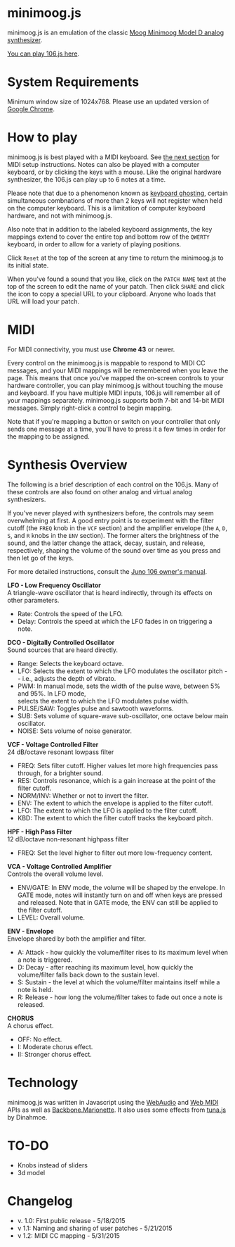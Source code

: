 # minimoog.js

minimoog.js is an emulation of the classic [Moog Minimoog Model D analog synthesizer](https://en.wikipedia.org/wiki/Minimoog).

[You can play 106.js here](http://resistorsings.com/106).

# System Requirements

Minimum window size of 1024x768. Please use an updated version of [Google Chrome](https://www.google.com/chrome/browser/desktop/).

# How to play

minimoog.js is best played with a MIDI keyboard. See [the next section](README.md#midi) for MIDI setup instructions. Notes can also be played with a computer keyboard, or by clicking the keys with a mouse. Like the original hardware synthesizer, the 106.js can play up to 6 notes at a time.

Please note that due to a phenomenon known as [keyboard ghosting](http://www.microsoft.com/appliedsciences/antighostingexplained.mspx), certain simultaneous combnations of more than 2 keys will not register when held on the computer keyboard. This is a limitation of computer keyboard hardware, and not with minimoog.js.

Also note that in addition to the labeled keyboard assignments, the key mappings extend to cover the entire top and bottom row of the `QWERTY` keyboard, in order to allow for a variety of playing positions.

Click `Reset` at the top of the screen at any time to return the minimoog.js to its initial state.

When you've found a sound that you like, click on the `PATCH NAME` text at the top of the screen to edit the name of your patch. Then click `SHARE` and click the icon to copy a special URL to your clipboard. Anyone who loads that URL will load your patch.

# MIDI

For MIDI connectivity, you must use **Chrome 43** or newer.

Every control on the minimoog.js is mappable to respond to MIDI CC messages, and your MIDI mappings will be remembered when you leave the page. This means that once you've mapped the on-screen controls to your hardware controller, you can play minimoog.js without touching the mouse and keyboard. If you have multiple MIDI inputs, 106.js will remember all of your mappings separately. minimoog.js supports both 7-bit and 14-bit MIDI messages. Simply right-click a control to begin mapping.

Note that if you're mapping a button or switch on your controller that only sends one message at a time, you'll have to press it a few times in order for the mapping to be assigned.

# Synthesis Overview

The following is a brief description of each control on the 106.js. Many of these controls are also found on other analog and virtual analog synthesizers. 

If you've never played with synthesizers before, the controls may seem overwhelming at first. A good entry point is to experiment with the filter cutoff (the `FREQ` knob in the `VCF` section) and the amplifier envelope (the `A`, `D`, `S`, and `R` knobs in the `ENV` section). The former alters the brightness of the sound, and the latter change the attack, decay, sustain, and release, respectively, shaping the volume of the sound over time as you press and then let go of the keys.

For more detailed instructions, consult the [Juno 106 owner's manual](http://www.synthfool.com/docs/Roland/Juno_Series/Roland_Juno_106/Roland_Juno106_Owners_Manual.pdf).

**LFO - Low Frequency Oscillator**   
 A triangle-wave oscillator that is heard indirectly, through its effects on other parameters.
 
 * Rate: Controls the speed of the LFO.   
 * Delay: Controls the speed at which the LFO fades in on triggering a note.  

**DCO - Digitally Controlled Oscillator**  
 Sound sources that are heard directly.  
 
 * Range: Selects the keyboard octave.  
 * LFO: Selects the extent to which the LFO modulates the oscillator pitch -- i.e., adjusts the depth of vibrato. 
 * PWM: In manual mode, sets the width of the pulse wave, between 5% and 95%. In LFO mode,  
 selects the extent to which the LFO modulates pulse width.  
 * PULSE/SAW: Toggles pulse and sawtooth waveforms.  
 * SUB: Sets volume of square-wave sub-oscillator, one octave below main oscillator.  
 * NOISE: Sets volume of noise generator.  

**VCF - Voltage Controlled Filter**  
 24 dB/octave resonant lowpass filter

* FREQ: Sets filter cutoff. Higher values let more high frequencies pass through, for a brighter sound.  
* RES: Controls resonance, which is a gain increase at the point of the filter cutoff.  
* NORM/INV: Whether or not to invert the filter.  
* ENV: The extent to which the envelope is applied to the filter cutoff.  
* LFO: The extent to which the LFO is applied to the filter cutoff.  
* KBD: The extent to which the filter cutoff tracks the keyboard pitch.  

**HPF - High Pass Filter**  
 12 dB/octave non-resonant highpass filter

* FREQ: Set the level higher to filter out more low-frequency content.

**VCA - Voltage Controlled Amplifier**  
 Controls the overall volume level.

* ENV/GATE: In ENV mode, the volume will be shaped by the envelope. In GATE mode, notes will instantly turn on and off when keys are pressed and released. Note that in GATE mode, the ENV can still be applied to the filter cutoff.  
* LEVEL: Overall volume.

**ENV - Envelope**    
 Envelope shared by both the amplifier and filter.
 
* A: Attack - how quickly the volume/filter rises to its maximum level when a note is triggered.  
* D: Decay - after reaching its maximum level, how quickly the volume/filter falls back down to the sustain level.  
* S: Sustain - the level at which the volume/filter maintains itself while a note is held.  
* R: Release - how long the volume/filter takes to fade out once a note is released.  

**CHORUS**    
 A chorus effect.
 
* OFF: No effect.  
* I: Moderate chorus effect.  
* II: Stronger chorus effect.

# Technology

minimoog.js was written in Javascript using the [WebAudio](http://webaudio.github.io/web-audio-api/) and [Web MIDI](http://www.w3.org/TR/webmidi/) APIs as well as [Backbone.Marionette](marionettejs.com). It also uses some effects from [tuna.js](https://github.com/Dinahmoe/tuna) by Dinahmoe.

# TO-DO

* Knobs instead of sliders
* 3d model

# Changelog

* v. 1.0: First public release - 5/18/2015
* v 1.1: Naming and sharing of user patches - 5/21/2015
* v 1.2: MIDI CC mapping - 5/31/2015
